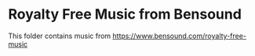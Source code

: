 # Royalty Free Music from Bensound

This folder contains music from https://www.bensound.com/royalty-free-music

